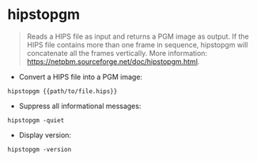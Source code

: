 # hipstopgm

> Reads a HIPS file as input and returns a PGM image as output.
> If the HIPS file contains more than one frame in sequence, hipstopgm will concatenate all the frames vertically.
> More information: <https://netpbm.sourceforge.net/doc/hipstopgm.html>.

- Convert a HIPS file into a PGM image:

`hipstopgm {{path/to/file.hips}}`

- Suppress all informational messages:

`hipstopgm -quiet`

- Display version:

`hipstopgm -version`
